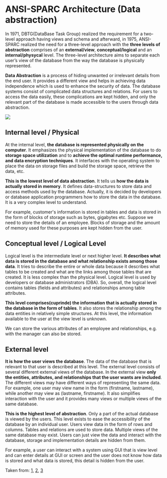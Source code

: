# ANSI-SPARC Architecture (Data abstraction)
In 1971, DBTG(DataBase Task Group) realized the requirement for a two-level approach having views and schema and afterward, in 1975, ANSI-SPARC realized the need for a three-level approach with the **three levels of abstraction** comprises of an **external/view**, **conceptual/logical** and an **internal/physycal** level. The three-level architecture aims to separate each user’s view of the database from the way the database is physically represented.

**Data Abstraction** is a process of hiding unwanted or irrelevant details from the end user. It provides a different view and helps in achieving data independence which is used to enhance the security of data. The database systems consist of complicated data structures and relations. For users to access the data easily, these complications are kept hidden, and only the relevant part of the database is made accessible to the users through data abstraction.

![](https://cdn.guru99.com/images/1/042919_0417_DataIndepen1.png)


## Internal level / Physical
At the internal level, **the database is represented physically on the computer**. It emphasizes the physical implementation of the database to do **storage space utilization** and to **achieve the optimal runtime performance, and data encryption techniques**. It interfaces with the operating system to place the data on storage files and build the storage space, retrieve the data, etc.

**This is the lowest level of data abstraction**. It tells us **how the data is actually stored in memory**. It defines data-structures to store data and access methods used by the database. Actually, it is decided by developers or database application programmers how to store the data in the database. It is a very complex level to understand. 

For example, customer's information is stored in tables and data is stored in the form of blocks of storage such as bytes, gigabytes etc. Suppose we need to store the details of an employee. Blocks of storage and the amount of memory used for these purposes are kept hidden from the user. 


## Conceptual level / Logical Level
Logical level is the intermediate level or next higher level. **It describes what data is stored in the database and what relationship exists among those data**. It tries to describe the entire or whole data because it describes what tables to be created and what are the links among those tables that are created. It is less complex than the physical level. Logical level is used by developers or database administrators (DBA). So, overall, the logical level contains tables (fields and attributes) and relationships among table attributes.

**This level comprises(cuprinde) the information that is actually stored in the database in the form of tables**. It also stores the relationship among the data entities in relatively simple structures. At this level, the information available to the user at the view level is unknown. 

We can store the various attributes of an employee and relationships, e.g. with the manager can also be stored. 


## External level
**It is how the user views the database**. The data of the database that is relevant to that user is described at this level. The external level consists of several different external views of the database. In the external view **only the entities, attributes, and relationships that the user wants are included**. The different views may have different ways of representing the same data. For example, one user may view name in the form (firstname, lastname), while another may view as (lastname, firstname). It also simplifies interaction with the user and it provides many views or multiple views of the same database.

**This is the highest level of abstraction**. Only a part of the actual database is viewed by the users. This level exists to ease the accessibility of the database by an individual user. Users view data in the form of rows and columns. Tables and relations are used to store data. Multiple views of the same database may exist. Users can just view the data and interact with the database, storage and implementation details are hidden from them. 

For example, a user can interact with a system using GUI that is view level and can enter details at GUI or screen and the user does not know how data is stored and what data is stored, this detail is hidden from the user.

Taken from: [1](https://www.geeksforgeeks.org/the-three-level-ansi-sparc-architecture/), [2](https://www.geeksforgeeks.org/data-abstraction-and-data-independence/), [3](https://www.tutorialspoint.com/what-is-data-abstraction-in-dbms)
